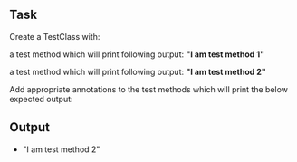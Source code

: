 
## Task
Create a TestClass with:

a test method which will print following output:
**"I am test method 1"**

a test method which will print following output:
**"I am test method 2"**

Add appropriate annotations to the test methods which will print the below expected output:

## Output

* "I am test method 2"

